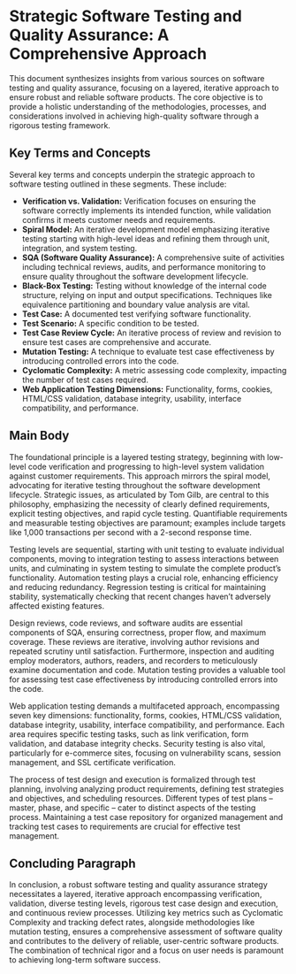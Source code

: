 # Strategic Software Testing and Quality Assurance: A Comprehensive Approach

This document synthesizes insights from various sources on software testing and quality assurance, focusing on a layered, iterative approach to ensure robust and reliable software products. The core objective is to provide a holistic understanding of the methodologies, processes, and considerations involved in achieving high-quality software through a rigorous testing framework.

## Key Terms and Concepts

Several key terms and concepts underpin the strategic approach to software testing outlined in these segments. These include:

*   **Verification vs. Validation:** Verification focuses on ensuring the software correctly implements its intended function, while validation confirms it meets customer needs and requirements.
*   **Spiral Model:** An iterative development model emphasizing iterative testing starting with high-level ideas and refining them through unit, integration, and system testing.
*   **SQA (Software Quality Assurance):** A comprehensive suite of activities including technical reviews, audits, and performance monitoring to ensure quality throughout the software development lifecycle.
*   **Black-Box Testing:** Testing without knowledge of the internal code structure, relying on input and output specifications. Techniques like equivalence partitioning and boundary value analysis are vital.
*   **Test Case:** A documented test verifying software functionality.
*   **Test Scenario:** A specific condition to be tested.
*   **Test Case Review Cycle:** An iterative process of review and revision to ensure test cases are comprehensive and accurate.
*   **Mutation Testing:** A technique to evaluate test case effectiveness by introducing controlled errors into the code.
*   **Cyclomatic Complexity:** A metric assessing code complexity, impacting the number of test cases required.
*   **Web Application Testing Dimensions:** Functionality, forms, cookies, HTML/CSS validation, database integrity, usability, interface compatibility, and performance.

## Main Body

The foundational principle is a layered testing strategy, beginning with low-level code verification and progressing to high-level system validation against customer requirements. This approach mirrors the spiral model, advocating for iterative testing throughout the software development lifecycle. Strategic issues, as articulated by Tom Gilb, are central to this philosophy, emphasizing the necessity of clearly defined requirements, explicit testing objectives, and rapid cycle testing. Quantifiable requirements and measurable testing objectives are paramount; examples include targets like 1,000 transactions per second with a 2-second response time.

Testing levels are sequential, starting with unit testing to evaluate individual components, moving to integration testing to assess interactions between units, and culminating in system testing to simulate the complete product’s functionality.  Automation testing plays a crucial role, enhancing efficiency and reducing redundancy. Regression testing is critical for maintaining stability, systematically checking that recent changes haven’t adversely affected existing features.

Design reviews, code reviews, and software audits are essential components of SQA, ensuring correctness, proper flow, and maximum coverage.  These reviews are iterative, involving author revisions and repeated scrutiny until satisfaction.  Furthermore, inspection and auditing employ moderators, authors, readers, and recorders to meticulously examine documentation and code.  Mutation testing provides a valuable tool for assessing test case effectiveness by introducing controlled errors into the code.

Web application testing demands a multifaceted approach, encompassing seven key dimensions: functionality, forms, cookies, HTML/CSS validation, database integrity, usability, interface compatibility, and performance. Each area requires specific testing tasks, such as link verification, form validation, and database integrity checks.  Security testing is also vital, particularly for e-commerce sites, focusing on vulnerability scans, session management, and SSL certificate verification.

The process of test design and execution is formalized through test planning, involving analyzing product requirements, defining test strategies and objectives, and scheduling resources. Different types of test plans – master, phase, and specific – cater to distinct aspects of the testing process. Maintaining a test case repository for organized management and tracking test cases to requirements are crucial for effective test management.

## Concluding Paragraph

In conclusion, a robust software testing and quality assurance strategy necessitates a layered, iterative approach encompassing verification, validation, diverse testing levels, rigorous test case design and execution, and continuous review processes. Utilizing key metrics such as Cyclomatic Complexity and tracking defect rates, alongside methodologies like mutation testing, ensures a comprehensive assessment of software quality and contributes to the delivery of reliable, user-centric software products. The combination of technical rigor and a focus on user needs is paramount to achieving long-term software success.